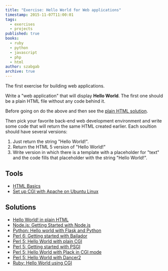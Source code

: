 ```yaml
---
title: "Exercise: Hello World for Web applications"
timestamp: 2015-11-07T11:00:01
tags:
  - exercises
  - projects
published: true
books:
  - ruby
  - python
  - javascript
  - php
  - html
author: szabgab
archive: true
---
```



The first exercise for building web applications.


Write a "web application" that will display **Hello World**.
The first one should be a plain HTML file without any code behind it.


Before going on do the above and then see the [plain HTML solution](/hello-world-in-plain-html).

Then pick your favorite back-end web development environment and write some code that will return the same HTML
created earlier. Each soultion should have several versions:

1. Just return the string "Hello World!".
1. Return the HTML 5 version of "Hello World!"
1. Write version in which there is a template with a placeholder for "text" and the code fills that placeholder with the string "Hello World!".


## Tools
* [HTML Basics](/html-basics)
* [Set up CGI with Apache on Ubuntu Linux](/set-up-cgi-with-apache)

## Solutions

* [Hello World! in plain HTML](/hello-world-in-plain-html)
* [Node.js: Getting Started with Node.js](/getting-started-with-nodejs)
* [Python: Hello world with Flask and Python](/hello-world-with-flask-and-python)
* [Perl 6: Getting started with Bailador](http://perl6maven.com/getting-started-with-bailador)
* [Perl 5: Hello World with plain CGI](https://perlmaven.com/pro/hello-world-with-plain-cgi)
* [Perl 5: Getting started with PSGI](https://perlmaven.com/getting-started-with-psgi)
* [Perl 5: Hello World with Plack in CGI mode](https://perlmaven.com/pro/hello-world-with-plack-cgi)
* [Perl 5: Hello World with Dancer2](https://perlmaven.com/hello-world-with-dancer2)
* [Ruby: Hello World using CGI](/hello-world-using-cgi-in-ruby)

